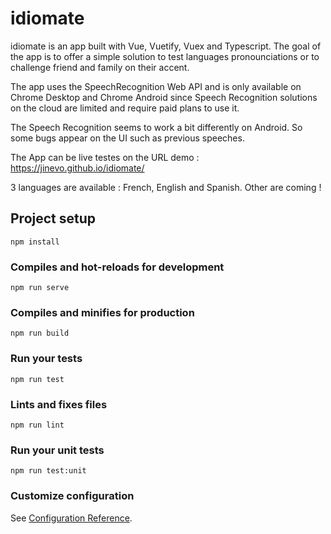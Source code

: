 # idiomate

idiomate is an app built with Vue, Vuetify, Vuex and Typescript. The goal of the app is to offer a simple solution to test languages pronounciations or to challenge friend and family on their accent.

The app uses the SpeechRecognition Web API and is only available on Chrome Desktop and Chrome Android since Speech Recognition solutions on the cloud are limited and require paid plans to use it.

The Speech Recognition seems to work a bit differently on Android. So some bugs appear on the UI such as previous speeches.

The App can be live testes on the URL demo : https://jinevo.github.io/idiomate/

3 languages are available : French, English and Spanish. Other are coming !

## Project setup
```
npm install
```

### Compiles and hot-reloads for development
```
npm run serve
```

### Compiles and minifies for production
```
npm run build
```

### Run your tests
```
npm run test
```

### Lints and fixes files
```
npm run lint
```

### Run your unit tests
```
npm run test:unit
```

### Customize configuration
See [Configuration Reference](https://cli.vuejs.org/config/).
